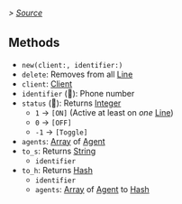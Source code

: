 ###### > [Source]

## Methods

- `new(client:, identifier:)`
- `delete`: Removes from all [Line]
- `client`: [Client]
- `identifier` (____): Phone number
- `status` (____): Returns [Integer]
  - `1` → `[ON]` (Active at least on _one_ [Line])
  - `0` → `[OFF]`
  - `-1` → `[Toggle]`
- `agents`: [Array] of [Agent]
- `to_s`: Returns [String]
  - `identifier`
- `to_h`: Returns [Hash]
  - `identifier`
  - `agents`: [Array] of [Agent] to [Hash]

[Source]: /lib/ovh-telecom-control/user.rb
[Client]: ovh-telecom-control/client.md
[Line]: ovh-telecom-control/line.md
[Agent]: ovh-telecom-control/agent.md
[Integer]: https://ruby-doc.org/core/Integer.html
[String]: https://ruby-doc.org/core/String.html
[Array]: https://ruby-doc.org/core/Array.html
[Hash]: https://ruby-doc.org/core/Hash.html
